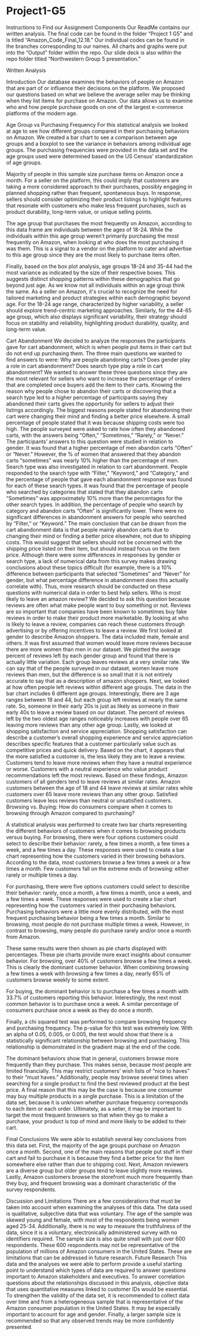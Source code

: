 # Project1-G5
Instructions to Find our Assignment Components
Our ReadMe contains our written analysis. The final code can be found in the folder “Project 1 G5” and is titled “Amazon_Code_Final_12.18.” Our individual codes can be found in the branches corresponding to our names. All charts and graphs were put into the “Output” folder within the repo. Our slide deck is also within the repo folder titled “Northwestern Group 5 presentation.” 


Written Analysis 

Introduction
Our database examines the behaviors of people on Amazon that are part of or influence their decisions on the platform. We proposed our questions based on what we believe the average seller may be thinking when they list items for purchase on Amazon. Our data allows us to examine who and how people purchase goods on one of the largest e-commerce platforms of the modern age. 

Age Group vs Purchasing Frequency
For this statistical analysis we looked at age to see how different groups compared in their purchasing behaviors on Amazon. We created a bar chart to see a comparison between age groups and a boxplot to see the variance in behaviors among individual age groups. The purchasing frequencies were provided in the data set and the age groups used were determined based on the US Census’ standardization of age groups. 

Majority of people in this sample size purchase items on Amazon once a month. For a seller on the platform, this could imply that customers are taking a more considered approach to their purchases, possibly engaging in planned shopping rather than frequent, spontaneous buys. In response, sellers should consider optimizing their product listings to highlight features that resonate with customers who make less frequent purchases, such as product durability, long-term value, or unique selling points. 

The age group that purchases the most frequently on Amazon, according to this data frame are individuals between the ages of 18-24. While the individuals within this age group weren’t primarily purchasing the most frequently on Amazon, when looking at who does the most purchasing it was them. This is a signal to a vendor on the platform to cater and advertise to this age group since they are the most likely to purchase items often.  

Finally, based on the box plot analysis, age groups 18-24 and 35-44 had the most variance as indicated by the size of their respective boxes. This suggests distinct shopping patterns within these demographics that go beyond just age. As we know not all individuals within an age group think the same. As a seller on Amazon, it's crucial to recognize the need for tailored marketing and product strategies within each demographic beyond age. For the 18-24 age range, characterized by higher variability, a seller should explore trend-centric marketing approaches. Similarly, for the 44-65 age group, which also displays significant variability, their strategy should focus on stability and reliability, highlighting product durability, quality, and long-term value.

Cart Abandonment
We decided to analyze the responses the participants gave for cart abandonment, which is when people put items in their cart but do not end up purchasing them. The three main questions we wanted to find answers to were: 
Why are people abandoning carts?
Does gender play a role in cart abandonment?
Does search type play a role in cart abandonment?
We wanted to answer these three questions since they are the most relevant for sellers who want to increase the percentage of orders that are completed once buyers add the item to their carts. Knowing the reason why people chose to abandon their carts or discovering that a search type led to a higher percentage of participants saying they abandoned their carts gives the opportunity for sellers to adjust their listings accordingly.
The biggest reasons people stated for abandoning their cart were changing their mind and finding a better price elsewhere. A small percentage of people stated that it was because shipping costs were too high. 
The people surveyed were asked to rate how often they abandoned carts, with the answers being “Often,” “Sometimes,” “Rarely,” or “Never.” The participants’ answers to this question were studied in relation to gender. It was found that a higher percentage of men abandon carts “Often” or “Never.” However, the % of women that answered that they abandon carts “sometimes” was nearly 10% higher than the percentage of men.  
Search type was also investigated in relation to cart abandonment. People responded to the search type with “Filter,” “Keyword,” and “Category,” and the percentage of people that gave each abandonment response was found for each of these search types. It was found that the percentage of people who searched by categories that stated that they abandon carts “Sometimes” was approximately 10% more than the percentages for the other search types. In addition, the percentage of people who search by category and abandon carts “Often” is significantly lower. There were no significant differences in abandonment answers for people who searched by “Filter,” or “Keyword.”
	The main conclusion that can be drawn from the cart abandonment data is that people mainly abandon carts due to changing their mind or finding a better price elsewhere, not due to shipping costs. This would suggest that sellers should not be concerned with the shipping price listed on their item, but should instead focus on the item price. Although there were some differences in responses by gender or search type, a lack of numerical data from this survey makes drawing conclusions about these topics difficult (for example, there is a 10% difference between participants that selected  “Sometimes” and “Never” for gender, but what percentage difference in abandonment does this actually correlate with). Thus, more research should be conducted on these questions with numerical data in order to best help sellers.
Who is most likely to leave an amazon review?
We decided to ask this question because reviews are often what make people want to buy something or not. Reviews are so important that companies have been known to sometimes buy fake reviews in order to make their product more marketable. By looking at who is likely  to leave a review, companies can reach these customers through advertising or by offering incentives to leave a review.
We first looked at gender to describe Amazon shoppers. The data included male, female and others. It was first assumed that women would leave more reviews because there are more women than men in our dataset. We plotted the average percent of reviews left by each gender group and found that there is actually little variation.  Each group leaves reviews at a very similar rate. We can say that of the people surveyed in our dataset, women leave more reviews than men, but the difference is so small that it is not entirely accurate to say that as a description of amazon shoppers.
Next, we looked at how often people left reviews within different age groups. The data in the bar chart includes 6  different  age groups. Interestingly, there are 3 age ranges between 18 and 44, but each group left reviews at nearly the same rate. So, someone in their early 20s is just as likely as someone in their early 40s to leave a review based on our dataset. The percent of reviews left by the two oldest age ranges noticeably increases  with people over 65 leaving more reviews than any other age group. 
Lastly, we looked at shopping satisfaction and service appreciation. Shopping satisfaction can describe a customer’s overall shopping experience and service appreciation describes specific features that a customer particularly value such as competitive prices and quick delivery. Based on the chart,  it appears that the more satisfied a customer is, the less likely they are to leave a review. Customers tend to leave more reviews when they  have a neutral experience or worse. Customers with a neutral experience  who value product recommendations left the most reviews.
Based on these  findings, Amazon customers of all genders tend to leave reviews at similar rates. Amazon customers between the age of 18 and 44 leave reviews at similar rates while customers over 65 leave more reviews than any other group. Satisfied customers leave less reviews than neutral or unsatisfied customers. 
Browsing vs. Buying: How do consumers compare when it comes to browsing through Amazon compared to purchasing?

A statistical analysis was performed to create two bar charts representing the different behaviors of customers when it comes to browsing products versus buying. For browsing, there were four options customers could select to describe their behavior: rarely, a few times a month, a few times a week, and a few times a day. 
These responses were used to create a bar chart representing how the customers varied in their browsing behaviors. According to the data, most customers browse a few times a week or a few times a month. Few customers fall on the extreme ends of browsing: either rarely or multiple times a day.

For purchasing, there were five options customers could select to describe their behavior: rarely, once a month, a few times a month, once a week, and a few times a week. These responses were used to create a bar chart representing how the customers varied in their purchasing behaviors. Purchasing behaviors were a little more evenly distributed, with the most frequent purchasing behavior being a few times a month. Similar to browsing, most people do not purchase multiple times a week. However, in contrast to browsing, many people do purchase rarely and/or once a month from Amazon. 

These same results were then shown as pie charts displayed with percentages. These pie charts provide more exact insights about consumer behavior. For browsing, over 40% of customers browse a few times a week. This is clearly the dominant customer behavior. When combining browsing a few times a week with browsing a few times a day, nearly 65% of customers browse weekly to some extent. 

For buying, the dominant behavior is to purchase a few times a month with 33.7% of customers reporting this behavior. Interestingly, the next most common behavior is to purchase once a week. A similar percentage of consumers purchase once a week as they do once a month. 

Finally, a chi squared test was performed to compare browsing frequency and purchasing frequency. The p-value for this test was extremely low. With an alpha of 0.05, 0.005, or 0.005, the test would show that there is a statistically significant relationship between browsing and purchasing. This relationship is demonstrated in the gradient map at the end of the code. 

The dominant behaviors show that in general, customers browse more frequently than they purchase. This makes sense, because most people are limited financially. This may restrict customers’ wish lists of “nice to haves” to their “must haves.” Additionally, people may browse several times when searching for a single product to find the best reviewed product at the best price. A final reason that this may be the case is because one consumer may buy multiple products in a single purchase. This is a limitation of the data set, because it is unknown whether purchase frequency corresponds to each item or each order. Ultimately, as a seller, it may be important to target the most frequent browsers so that when they go to make a purchase, your product is top of mind and more likely to be added to their cart. 


Final Conclusions
We were able to establish several key conclusions from this data set. First, the majority of the age groups purchase on Amazon once a month. Second, one of the main reasons that people put stuff in their cart and fail to purchase it is because they find a better price for the item somewhere else rather than due to shipping cost. Next, Amazon reviewers are a diverse group but older groups tend to leave slightly more reviews. Lastly, Amazon customers browse the storefront much more frequently than they buy, and frequent browsing was a dominant characteristic of the survey respondents.

Discussion and Limitations
There are a few considerations that must be taken into account when examining the analyses of this data. The data used is qualitative, subjective data that was voluntary. The age of the sample was skewed young and female, with most of the respondents being women aged 25-34. Additionally, there is no way to measure the truthfulness of the data, since it is a voluntary, electronically administered survey with no identifiers required. The sample size is also quite small with just over 600 respondents. These 600 respondents may not be representative of the population of millions of Amazon consumers in the United States. These are limitations that can be addressed in future research.
Future Research
This data and the analyses we were able to perform provide a useful starting point to understand which types of data are required to answer questions important to Amazon stakeholders and executives. To answer correlation questions about the relationships discussed in this analysis, objective data that uses quantitative measures linked to customer IDs would be essential. To strengthen the validity of the data set, it is recommended to collect data over time and from a heterogeneous sample that is representative of the Amazon consumer population in the United States. It may be especially important to account for age and gender. Finally, a larger sample size is recommended so that any observed trends may be more confidently presented. 
